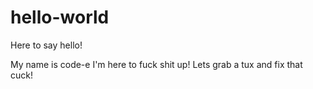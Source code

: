 # hello-world
Here to say hello!

My name is code-e I'm here to fuck shit up!
Lets grab a tux and fix that cuck!
